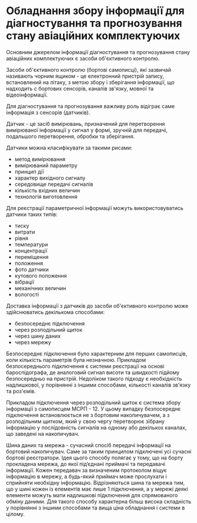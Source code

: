 Обладнання збору інформації для діагностування та прогнозування стану авіаційних комплектуючих
=================

Основним джерелом інформації діагностування та прогнозування стану авіаційних комплектуючих є засоби об'єктивного контролю.

Засоби об'єктивного контролю (бортові самописці), які зазвичай називають чорним ящиком - це електронний пристрій запису, встановлений на літаку, з метою збору і зберігання інформації, що надходить с бортових сенсорів, каналів зв'язку, мовної та відеоінформації.

Для діагностування та прогнозування важливу роль відіграє саме інформація з сенсорів (датчиків).

Датчик - це засіб вимірювань, призначений для перетворення вимірюваної інформації у сигнал у формі, зручній для передачі, подальшого перетворення, обробки та зберігання.

Датчики можна класифікувати за такими рисами:

- метод вимірювання
- вимірюваний параметру
- принцип дії
- характер вихідного сигналу
- середовище передачі сигналів
- кількість вхідних величин
- технологія виготовлення

Для реєстрації параметричної інформації можуть використовуватись датчики таких типів:

- тиску
- витрати
- рівня
- температури
- концентрації
- переміщення
- положення
- фото датчики
- кутового положення
- вібрації
- механічних величин
- вологості

Доставка інформації з датчиків до засоби об'єктивного контролю може здійснюватись декількома способами:

- безпосереднє підключення
- через розподільний щиток
- через шину даних
- через мережу

Безпосереднє підключення було характерним для перших самописців, коли кількість параметрів була незначною. Прикладом безпосереднього підключення є системи реєстрації на основі бароспідографа, де аналоговий сигнал висоти та швидкості підйому безпосередньо на пристрій. Недоліком такого підходу є необхідність надлишкової, у порівнянні з іншими способами, кількості каналів зв'язку та роз'ємів.  

Прикладом підключення через розподільний щиток є система збору інформації з самописцем МСРП - 12. У цьому випадку безпосереднє підключення встановлюється не з бортовим накопичувачем, а з розподільним щитком, який у свою чергу перетворює зібрану інформацію у послідовність сигналів на одному або декількох каналах, що заведені на накопичувач.

Шина даних та мережа - сучасний спосіб передачі інформації на бортовий накопичувач. Саме за таким принципом підключені усі сучасні бортові реєстратори. Ідея цього способу полягає у тому, що на борту прокладена мережа, до якої під’єднані приймачі та передавачі інформації. Кожен передавач за визначеним протоколом віщує інформацію в мережу, а будь-який приймач може прослухати і сприйняти необхідну інформацію. Відрізняються шина та мережа тим, що у шині кожен із елементів має лише 1 підключення, а у мережі деякі елементи можуть мати надлишкові підключення для спрямованого обміну даними. Для такого способу характерна більш висока складність у порівнянні з іншими способами та вища ціна обладнання і системи в цілому.
